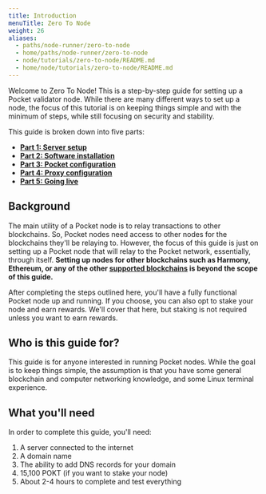 ```yaml
---
title: Introduction
menuTitle: Zero To Node
weight: 26
aliases:
  - paths/node-runner/zero-to-node
  - home/paths/node-runner/zero-to-node
  - node/tutorials/zero-to-node/README.md
  - home/node/tutorials/zero-to-node/README.md
---
```



Welcome to Zero To Node! This is a step-by-step guide for setting up a Pocket validator node. While there are many different ways to set up a node, the focus of this tutorial is on keeping things simple and with the minimum of steps, while still focusing on security and stability.

This guide is broken down into five parts:

* **[Part 1: Server setup](/node/tutorials/zero-to-node/server-setup/)**
* **[Part 2: Software installation](/node/tutorials/zero-to-node/software-install/)**
* **[Part 3: Pocket configuration](/node/tutorials/zero-to-node/pocket-config/)**
* **[Part 4: Proxy configuration](/node/tutorials/zero-to-node/proxy-config/)**
* **[Part 5: Going live](/node/tutorials/zero-to-node/going-live/)**

## Background

The main utility of a Pocket node is to relay transactions to other blockchains. So, Pocket nodes need access to other nodes for the blockchains they'll be relaying to. However, the focus of this guide is just on setting up a Pocket node that will relay to the Pocket network, essentially, through itself. **Setting up nodes for other blockchains such as Harmony, Ethereum, or any of the other [supported blockchains](/supported-blockchains/) is beyond the scope of this guide.**

After completing the steps outlined here, you'll have a fully functional Pocket node up and running. If you choose, you can also opt to stake your node and earn rewards. We'll cover that here, but staking is not required unless you want to earn rewards.

## Who is this guide for?

This guide is for anyone interested in running Pocket nodes. While the goal is to keep things simple, the assumption is that you have some general blockchain and computer networking knowledge, and some Linux terminal experience.

## What you'll need

In order to complete this guide, you'll need:

1. A server connected to the internet
2. A domain name
3. The ability to add DNS records for your domain
4. 15,100 POKT (if you want to stake your node)
5. About 2-4 hours to complete and test everything

